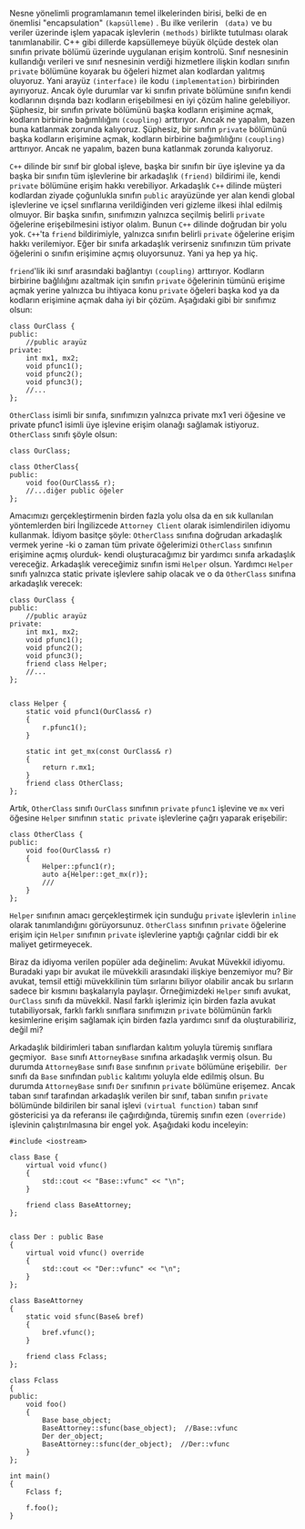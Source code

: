 Nesne yönelimli programlamanın temel ilkelerinden birisi, belki de en önemlisi "encapsulation" `(kapsülleme)` . Bu ilke verilerin ` (data)`  ve bu veriler üzerinde işlem yapacak işlevlerin `(methods)` birlikte tutulması olarak tanımlanabilir. C++ gibi dillerde kapsüllemeye büyük ölçüde destek olan sınıfın private bölümü üzerinde uygulanan erişim kontrolü. Sınıf nesnesinin kullandığı verileri ve sınıf nesnesinin verdiği hizmetlere ilişkin kodları sınıfın `private` bölümüne koyarak bu öğeleri hizmet alan kodlardan yalıtmış oluyoruz. Yani arayüz `(interface)` ile kodu `(implementation)` birbirinden ayırıyoruz. Ancak öyle durumlar var ki sınıfın private bölümüne sınıfın kendi kodlarının dışında bazı kodların erişebilmesi en iyi çözüm haline gelebiliyor. Şüphesiz, bir sınıfın private bölümünü başka kodların erişimine açmak, kodların birbirine bağımlılığını `(coupling)` arttırıyor. Ancak ne yapalım, bazen buna katlanmak zorunda kalıyoruz.
Şüphesiz, bir sınıfın `private` bölümünü başka kodların erişimine açmak, kodların birbirine bağımlılığını `(coupling)` arttırıyor. 
Ancak ne yapalım, bazen buna katlanmak zorunda kalıyoruz.

`C++` dilinde bir sınıf bir global işleve, başka bir sınıfın bir üye işlevine ya da başka bir sınıfın tüm işlevlerine bir arkadaşlık `(friend)` bildirimi ile, kendi `private` bölümüne erişim hakkı verebiliyor. 
Arkadaşlık `C++` dilinde müşteri kodlardan ziyade çoğunlukla sınıfın `public` arayüzünde yer alan kendi global işlevlerine ve içsel sınıflarına verildiğinden veri gizleme ilkesi ihlal edilmiş olmuyor. 
Bir başka sınıfın, sınıfımızın yalnızca seçilmiş belirli `private` öğelerine erişebilmesini istiyor olalım. 
Bunun `C++` dilinde doğrudan bir yolu yok. `C++`'ta `friend` bildirimiyle, yalnızca sınıfın belirli `private` öğelerine erişim hakkı verilemiyor. 
Eğer bir sınıfa arkadaşlık verirseniz sınıfınızın tüm private öğelerini o sınıfın erişimine açmış oluyorsunuz. Yani ya hep ya hiç.

`friend`'lik iki sınıf arasındaki bağlantıyı `(coupling)` arttırıyor. 
Kodların birbirine bağlılığını azaltmak için sınıfın `private` öğelerinin tümünü erişime açmak yerine yalnızca bu ihtiyaca konu `private` öğeleri başka kod ya da kodların erişimine açmak daha iyi bir çözüm. 
Aşağıdaki gibi bir sınıfımız olsun:

```
class OurClass {
public:
	//public arayüz
private:
	int mx1, mx2;
	void pfunc1();
	void pfunc2();
	void pfunc3();
	//...
};
```

`OtherClass` isimli bir sınıfa, sınıfımızın yalnızca private mx1 veri öğesine ve private pfunc1 isimli üye işlevine erişim olanağı sağlamak istiyoruz. 
`OtherClass` sınıfı şöyle olsun:

```
class OurClass;

class OtherClass{
public:
	void foo(OurClass& r);
	//...diğer public öğeler
};
```
Amacımızı gerçekleştirmenin birden fazla yolu olsa da en sık kullanılan yöntemlerden biri İngilizcede `Attorney Client` olarak isimlendirilen idiyomu kullanmak. 
İdiyom basitçe şöyle: `OtherClass` sınıfına doğrudan arkadaşlık vermek yerine -ki o zaman tüm private öğelerimizi `OtherClass` sınıfının erişimine açmış olurduk- kendi oluşturacağımız bir yardımcı sınıfa arkadaşlık vereceğiz. 
Arkadaşlık vereceğimiz sınıfın ismi `Helper` olsun. Yardımcı `Helper` sınıfı yalnızca static private işlevlere sahip olacak ve o da `OtherClass` sınıfına arkadaşlık verecek:

```
class OurClass {
public:
	//public arayüz
private:
	int mx1, mx2;
	void pfunc1();
	void pfunc2();
	void pfunc3();
	friend class Helper;
	//...
};


class Helper {
	static void pfunc1(OurClass& r)
	{
		r.pfunc1();
	}

	static int get_mx(const OurClass& r)
	{
		return r.mx1;
	}
	friend class OtherClass;
};
```
Artık, `OtherClass` sınıfı `OurClass` sınıfının `private` `pfunc1` işlevine ve `mx` veri öğesine `Helper` sınıfının `static private` işlevlerine çağrı yaparak erişebilir:

```
class OtherClass {
public:
	void foo(OurClass& r)
	{
		Helper::pfunc1(r);
		auto a{Helper::get_mx(r)};
		///
	}
};
```

`Helper` sınıfının amacı gerçekleştirmek için sunduğu `private` işlevlerin `inline` olarak tanımlandığını görüyorsunuz. 
`OtherClass` sınıfının `private` öğelerine erişim için `Helper` sınıfının `private` işlevlerine yaptığı çağrılar ciddi bir ek maliyet getirmeyecek.

Biraz da idiyoma verilen popüler ada değinelim: Avukat Müvekkil idiyomu. Buradaki yapı bir avukat ile müvekkili arasındaki ilişkiye benzemiyor mu? 
Bir avukat, temsil ettiği müvekkilinin tüm sırlarını biliyor olabilir ancak bu sırların sadece bir kısmını başkalarıyla paylaşır. 
Örneğimizdeki `Helper` sınıfı avukat, `OurClass` sınıfı da müvekkil. 
Nasıl farklı işlerimiz için birden fazla avukat tutabiliyorsak, farklı farklı sınıflara sınıfımızın `private` bölümünün farklı kesimlerine erişim sağlamak için birden fazla yardımcı sınıf da oluşturabiliriz, değil mi?

Arkadaşlık bildirimleri taban sınıflardan kalıtım yoluyla türemiş sınıflara geçmiyor. 
`Base` sınıfı `AttorneyBase` sınıfına arkadaşlık vermiş olsun. 
Bu durumda `AttorneyBase` sınıfı `Base` sınıfının `private` bölümüne erişebilir. 
`Der` sınıfı da `Base` sınıfından `public` kalıtımı yoluyla elde edilmiş olsun. 
Bu durumda `AttorneyBase` sınıfı `Der` sınıfının `private` bölümüne erişemez. 
Ancak taban sınıf tarafından arkadaşlık verilen bir sınıf, taban sınıfın `private` bölümünde bildirilen bir sanal işlevi `(virtual function)` 
taban sınıf göstericisi ya da referansı ile çağırdığında, türemiş sınıfın ezen `(override)` işlevinin çalıştırılmasına bir engel yok. Aşağıdaki kodu inceleyin:

```
#include <iostream>

class Base {
	virtual void vfunc() 
	{
		std::cout << "Base::vfunc" << "\n";
	}
	
	friend class BaseAttorney;
};


class Der : public Base
{
	virtual void vfunc() override
	{
		std::cout << "Der::vfunc" << "\n";
	}
};

class BaseAttorney
{
	static void sfunc(Base& bref)
	{
		bref.vfunc();
	}

	friend class Fclass;
};

class Fclass
{
public:
	void foo()
	{
		Base base_object;
		BaseAttorney::sfunc(base_object);  //Base::vfunc
		Der der_object;
		BaseAttorney::sfunc(der_object);  //Der::vfunc
	}
};

int main()
{
	Fclass f;

	f.foo();
}
```
